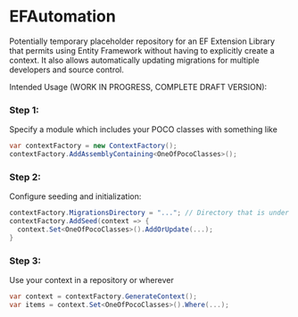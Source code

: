 EFAutomation
============

Potentially temporary placeholder repository for an EF Extension Library that permits using Entity Framework 
without having to explicitly create a context. It also allows automatically updating migrations for multiple 
developers and source control. 


Intended Usage (WORK IN PROGRESS, COMPLETE DRAFT VERSION):

### Step 1:
Specify a module which includes your POCO classes with something like
```c#
var contextFactory = new ContextFactory();
contextFactory.AddAssemblyContaining<OneOfPocoClasses>();
```

### Step 2:
Configure seeding and initialization:
```c#
contextFactory.MigrationsDirectory = "..."; // Directory that is under source control.
contextFactory.AddSeed(context => {
  context.Set<OneOfPocoClasses>().AddOrUpdate(...);
}
```

### Step 3:
Use your context in a repository or wherever
```c#
var context = contextFactory.GenerateContext();
var items = context.Set<OneOfPocoClasses>().Where(...);
```
